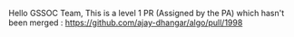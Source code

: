Hello GSSOC Team,
This is a level 1 PR (Assigned by the PA) which hasn't been merged :
https://github.com/ajay-dhangar/algo/pull/1998
